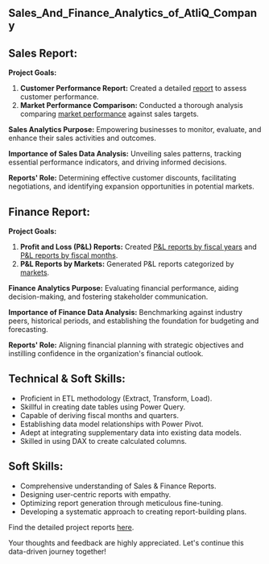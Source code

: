 ## Sales_And_Finance_Analytics_of_AtliQ_Company


## Sales Report:

**Project Goals:**

1. **Customer Performance Report:** Created a detailed [report](https://github.com/srinathankolla/Excel-Sales-And-Finance-Analytics/blob/main/Customer%20Performance%20Report%20of%20AtliQ%20Hardwares.pdf) to assess customer performance.
2. **Market Performance Comparison:** Conducted a thorough analysis comparing [market performance](https://github.com/srinathankolla/Excel-Sales-And-Finance-Analytics/blob/main/Market%20Performance%20vs%20Target%20Report%20of%20AtliQ%20Hardwares.pdf) against sales targets.

**Sales Analytics Purpose:** Empowering businesses to monitor, evaluate, and enhance their sales activities and outcomes.

**Importance of Sales Data Analysis:** Unveiling sales patterns, tracking essential performance indicators, and driving informed decisions.

**Reports' Role:** Determining effective customer discounts, facilitating negotiations, and identifying expansion opportunities in potential markets.

## Finance Report:

**Project Goals:**

1. **Profit and Loss (P&L) Reports:** Created [P&L reports by fiscal years](https://github.com/srinathankolla/Excel-Sales-And-Finance-Analytics/blob/main/P%26L%20Statement%20By%20Fiscal%20Years.pdf) and [P&L reports by fiscal months](https://github.com/srinathankolla/Excel-Sales-And-Finance-Analytics/blob/main/P%26L%20Statement%20By%20Fiscal%20Months.pdf).
2. **P&L Reports by Markets:** Generated P&L reports categorized by [markets](https://github.com/srinathankolla/Excel-Sales-And-Finance-Analytics/blob/main/P%26L%20Statement%20By%20Markets.pdf).

**Finance Analytics Purpose:** Evaluating financial performance, aiding decision-making, and fostering stakeholder communication.

**Importance of Finance Data Analysis:** Benchmarking against industry peers, historical periods, and establishing the foundation for budgeting and forecasting.

**Reports' Role:** Aligning financial planning with strategic objectives and instilling confidence in the organization's financial outlook.

## Technical & Soft Skills:

- Proficient in ETL methodology (Extract, Transform, Load).
- Skillful in creating date tables using Power Query.
- Capable of deriving fiscal months and quarters.
- Establishing data model relationships with Power Pivot.
- Adept at integrating supplementary data into existing data models.
- Skilled in using DAX to create calculated columns.

## Soft Skills:

- Comprehensive understanding of Sales & Finance Reports.
- Designing user-centric reports with empathy.
- Optimizing report generation through meticulous fine-tuning.
- Developing a systematic approach to creating report-building plans.

Find the detailed project reports [here](https://github.com/srinathankolla/Excel-Sales-And-Finance-Analytics/tree/main).

Your thoughts and feedback are highly appreciated. Let's continue this data-driven journey together!
